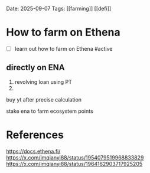 Date: 2025-09-07
Tags: [[farming]] [[defi]]

# How to farm on Ethena

- [ ] learn out how to farm on Ethena #active

## directly on ENA
1. revolving loan using PT
2. 
buy yt after precise calculation

stake ena to farm ecosystem points



# References
https://docs.ethena.fi/
https://x.com/imqianyi88/status/1954079519968833829
https://x.com/imqianyi88/status/1964162903717925205